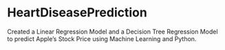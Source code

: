 # HeartDiseasePrediction
Created a Linear Regression Model and a Decision Tree Regression Model to predict Apple’s Stock Price using Machine Learning and Python.
